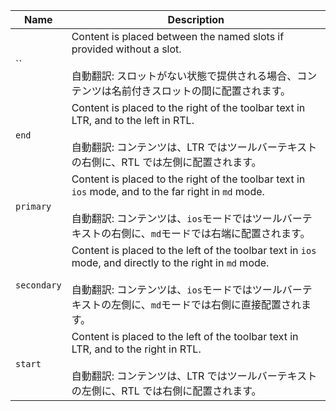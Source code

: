 | Name        | Description                                                                                                                                                                                                                   |
| ----------- | ----------------------------------------------------------------------------------------------------------------------------------------------------------------------------------------------------------------------------- |
| ``          | Content is placed between the named slots if provided without a slot.<br /><br />自動翻訳: スロットがない状態で提供される場合、コンテンツは名前付きスロットの間に配置されます。                                               |
| `end`       | Content is placed to the right of the toolbar text in LTR, and to the left in RTL.<br /><br />自動翻訳: コンテンツは、LTR ではツールバーテキストの右側に、RTL では左側に配置されます。                                        |
| `primary`   | Content is placed to the right of the toolbar text in `ios` mode, and to the far right in `md` mode.<br /><br />自動翻訳: コンテンツは、`ios`モードではツールバーテキストの右側に、`md`モードでは右端に配置されます。         |
| `secondary` | Content is placed to the left of the toolbar text in `ios` mode, and directly to the right in `md` mode.<br /><br />自動翻訳: コンテンツは、`ios`モードではツールバーテキストの左側に、`md`モードでは右側に直接配置されます。 |
| `start`     | Content is placed to the left of the toolbar text in LTR, and to the right in RTL.<br /><br />自動翻訳: コンテンツは、LTR ではツールバーテキストの左側に、RTL では右側に配置されます。                                        |
